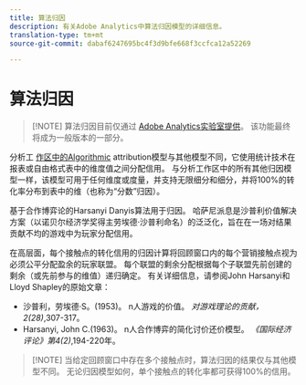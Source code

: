 ```yaml
---
title: 算法归因
description: 有关Adobe Analytics中算法归因模型的详细信息。
translation-type: tm+mt
source-git-commit: dabaf6247695bc4f3d9bfe668f3ccfca12a52269

---
```



# 算法归因

>[!NOTE] 算法归因目前仅通过 [Adobe Analytics实验室提供](https://docs.adobe.com/content/help/zh-Hans/analytics/analyze/tech-previews/overview.html)。 该功能最终将成为一般版本的一部分。

分析工 [作区中的Algorithmic](attribution.md) attribution模型与其他模型不同，它使用统计技术在报表或自由格式表中的维度值之间分配信用。 与分析工作区中的所有其他归因模型一样，该模型可用于任何维度或度量，并支持无限细分和细分，并将100%的转化率分布到表中的维（也称为“分数”归因）。

基于合作博弈论的Harsanyi Danyis算法用于归因。 哈萨尼派息是沙普利价值解决方案（以诺贝尔经济学奖得主劳埃德·沙普利命名）的泛泛化，旨在在一场对结果贡献不均的游戏中为玩家分配信用。

在高层面，每个接触点的转化信用的归因计算将回顾窗口内的每个营销接触点视为必须公平分配盈余的玩家联盟。 每个联盟的剩余分配根据每个子联盟先前创建的剩余（或先前参与的维值）递归确定。 有关详细信息，请参阅John Harsanyi和Lloyd Shapley的原始文章：

* 沙普利，劳埃德·S。(1953)。 n人游戏的价值。 *对游戏理论的贡献，2(28)*,307-317。
* Harsanyi, John C.(1963)。 n人合作博弈的简化讨价还价模型。 *《国际经济评论》第4(2)*,194-220年。

>[!NOTE] 当给定回顾窗口中存在多个接触点时，算法归因的结果仅与其他模型不同。 无论归因模型如何，单个接触点的转化率都可获得100%的信用。
